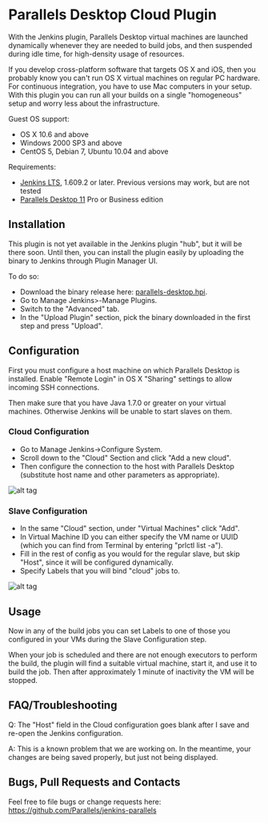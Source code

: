 # Parallels Desktop Cloud Plugin #

With the Jenkins plugin, Parallels Desktop virtual machines are launched dynamically whenever they are needed to build jobs, and then suspended during idle time, for high-density usage of resources.

If you develop cross-platform software that targets OS X and iOS, then you probably know you can't run OS X virtual machines on regular PC hardware. For continuous integration, you have to use Mac computers in your setup. With this plugin you can run all your builds on a single "homogeneous" setup and worry less about the infrastructure.

Guest OS support:
* OS X 10.6 and above
* Windows 2000 SP3 and above
* CentOS 5, Debian 7, Ubuntu 10.04 and above

Requirements:
* [Jenkins LTS](https://jenkins-ci.org/changelog-stable), 1.609.2 or later. Previous versions may work, but are not tested
* [Parallels Desktop 11](http://www.parallels.com/products/desktop/) Pro or Business edition

## Installation ##

This plugin is not yet available in the Jenkins plugin "hub", but it will be there soon. Until then, you can install the plugin easily by uploading the binary to Jenkins through Plugin Manager UI.

To do so:
* Download the binary release here: [parallels-desktop.hpi](https://github.com/jenkinsci/parallels-desktop-plugin/releases/download/v0.2/parallels-desktop.hpi).
* Go to Manage Jenkins>-Manage Plugins.
* Switch to the "Advanced" tab.
* In the "Upload Plugin" section, pick the binary downloaded in the first step and press "Upload".

## Configuration ##

First you must configure a host machine on which Parallels Desktop is installed. Enable "Remote Login" in OS X "Sharing" settings to allow incoming SSH connections.

Then make sure that you have Java 1.7.0 or greater on your virtual machines. Otherwise Jenkins will be unable to start slaves on them.

### Cloud Configuration ###

* Go to Manage Jenkins->Configure System.
* Scroll down to the "Cloud" Section and click "Add a new cloud".
* Then configure the connection to the host with Parallels Desktop (substitute host name and other parameters as appropriate).

![alt tag](https://raw.githubusercontent.com/Parallels/jenkins-parallels/master/src/main/resources/cloud_config.png?token=AGasieKI4XsJMblErXOWrlR2n7QOlyzxks5V3HPqwA%3D%3D)

### Slave Configuration ###

* In the same "Cloud" section, under "Virtual Machines" click "Add".
* In Virtual Machine ID you can either specify the VM name or UUID (which you can find from Terminal by entering "prlctl list -a").
* Fill in the rest of config as you would for the regular slave, but skip "Host", since it will be configured dynamically.
* Specify Labels that you will bind "cloud" jobs to.

![alt tag](https://raw.githubusercontent.com/Parallels/jenkins-parallels/master/src/main/resources/slave_config.png?token=AGasiSnBRAeyZgiq8VkF3CSicTs97cfyks5V3HPFwA%3D%3D)

## Usage ##

Now in any of the build jobs you can set Labels to one of those you configured in your VMs during the Slave Configuration step.

When your job is scheduled and there are not enough executors to perform the build, the plugin will find a suitable virtual machine, start it, and use it to build the job. Then after approximately 1 minute of inactivity the VM will be stopped.

## FAQ/Troubleshooting ##

Q: The "Host" field in the Cloud configuration goes blank after I save and re-open the Jenkins configuration.

A: This is a known problem that we are working on. In the meantime, your changes are being saved properly, but just not being displayed.

## Bugs, Pull Requests and Contacts ##

Feel free to file bugs or change requests here:
https://github.com/Parallels/jenkins-parallels
